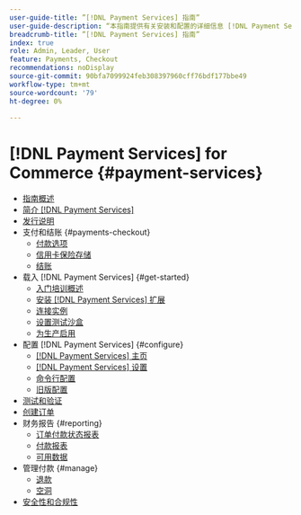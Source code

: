 ```yaml
---
user-guide-title: ”[!DNL Payment Services] 指南”
user-guide-description: “本指南提供有关安装和配置的详细信息 [!DNL Payment Services] 您的 [!DNL Adobe Commerce] 或 [!DNL Magento Open Source] 商店。”
breadcrumb-title: ”[!DNL Payment Services] 指南”
index: true
role: Admin, Leader, User
feature: Payments, Checkout
recommendations: noDisplay
source-git-commit: 90bfa7099924feb308397960cff76bdf177bbe49
workflow-type: tm+mt
source-wordcount: '79'
ht-degree: 0%

---
```



# [!DNL Payment Services] for Commerce {#payment-services}

- [指南概述](guide-overview.md)
- [简介 [!DNL Payment Services]](overview.md)
- [发行说明](release-notes.md)
- 支付和结账 {#payments-checkout}
   - [付款选项](payments-options.md)
   - [信用卡保险存储](vaulting.md)
   - [结账](checkout.md)
- 载入 [!DNL Payment Services] {#get-started}
   - [入门培训概述](onboard.md)
   - [安装 [!DNL Payment Services] 扩展](install.md)
   - [连接实例](connect.md)
   - [设置测试沙盒](sandbox.md)
   - [为生产启用](production.md)
- 配置 [!DNL Payment Services] {#configure}
   - [[!DNL Payment Services] 主页](payments-home.md)
   - [[!DNL Payment Services] 设置](settings.md)
   - [命令行配置](configure-cli.md)
   - [旧版配置](configure-admin.md)
- [测试和验证](test-validate.md)
- [创建订单](create-order.md)
- 财务报告 {#reporting}
   - [订单付款状态报表](order-payment-status.md)
   - [付款报表](payouts.md)
   - [可用数据](data.md)
- 管理付款 {#manage}
   - [退款](refunds.md)
   - [空洞](voids.md)
- [安全性和合规性](security.md)
